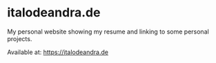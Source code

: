 # italodeandra.de

My personal website showing my resume and linking to some personal projects.

Available at: https://italodeandra.de
